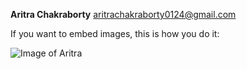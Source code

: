 
**Aritra Chakraborty**
aritrachakraborty0124@gmail.com

If you want to embed images, this is how you do it:

![Image of Aritra](https://octodex.github.com/images/yaktocat.png)
